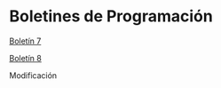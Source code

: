 # Boletines de Programación

[Boletín 7](https://github.com/LONOAL/Boletin_7_Prog)

[Boletín 8](https://github.com/LONOAL/Boletin_8_Prog)

Modificación



